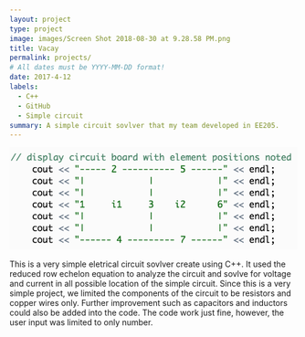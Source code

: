 ```yaml
---
layout: project
type: project
image: images/Screen Shot 2018-08-30 at 9.28.58 PM.png
title: Vacay
permalink: projects/
# All dates must be YYYY-MM-DD format!
date: 2017-4-12
labels:
  - C++
  - GitHub
  - Simple circuit 
summary: A simple circuit sovlver that my team developed in EE205.
---
```


<img class="ui medium right floated rounded image" src="../images/simple circuit.png">

This is a very simple eletrical circuit sovlver create using C++. It used the reduced row echelon equation to analyze the circuit and sovlve for voltage and current in all possible location of the simple circuit. Since this is a very simple project, we limited the components of the circuit to be resistors and copper wires only. Further improvement such as capacitors and inductors could also be added into the code. The code work just fine, however, the user input was limited to only number.  
</div>
